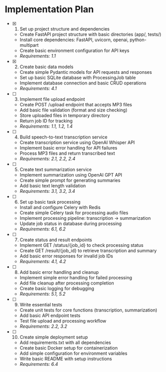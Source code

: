 # Implementation Plan

- [x] 1. Set up project structure and dependencies
  - Create FastAPI project structure with basic directories (app/, tests/)
  - Install core dependencies: FastAPI, uvicorn, openai, python-multipart
  - Create basic environment configuration for API keys
  - _Requirements: 1.1_

- [x] 2. Create basic data models
  - Create simple Pydantic models for API requests and responses
  - Set up basic SQLite database with ProcessingJob table
  - Implement database connection and basic CRUD operations
  - _Requirements: 4.1_

- [ ] 3. Implement file upload endpoint
  - Create POST /upload endpoint that accepts MP3 files
  - Add basic file validation (format and size checking)
  - Store uploaded files in temporary directory
  - Return job ID for tracking
  - _Requirements: 1.1, 1.2, 1.4_

- [ ] 4. Build speech-to-text transcription service
  - Create transcription service using OpenAI Whisper API
  - Implement basic error handling for API failures
  - Process MP3 files and return transcribed text
  - _Requirements: 2.1, 2.2, 2.4_

- [ ] 5. Create text summarization service
  - Implement summarization using OpenAI GPT API
  - Create simple prompt for generating summaries
  - Add basic text length validation
  - _Requirements: 3.1, 3.2, 3.4_

- [ ] 6. Set up basic task processing
  - Install and configure Celery with Redis
  - Create simple Celery task for processing audio files
  - Implement processing pipeline: transcription → summarization
  - Update job status in database during processing
  - _Requirements: 6.1, 6.2_

- [ ] 7. Create status and result endpoints
  - Implement GET /status/{job_id} to check processing status
  - Create GET /result/{job_id} to retrieve transcription and summary
  - Add basic error responses for invalid job IDs
  - _Requirements: 4.1, 4.2_

- [ ] 8. Add basic error handling and cleanup
  - Implement simple error handling for failed processing
  - Add file cleanup after processing completion
  - Create basic logging for debugging
  - _Requirements: 5.1, 5.2_

- [ ] 9. Write essential tests
  - Create unit tests for core functions (transcription, summarization)
  - Add basic API endpoint tests
  - Test file upload and processing workflow
  - _Requirements: 2.2, 3.2_

- [ ] 10. Create simple deployment setup
  - Add requirements.txt with all dependencies
  - Create basic Docker setup for containerization
  - Add simple configuration for environment variables
  - Write basic README with setup instructions
  - _Requirements: 6.4_